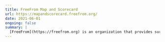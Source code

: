 ```yaml
---
title: FreeFrom Map and Scorecard
url: https://mapandscorecard.freefrom.org/
date: 2021-06-01
ongoing: false
summary: |
  [FreeFrom](https://freefrom.org) is an organization that provides survivors of domestic violence with the tools they need to achieve financial independence. Working with other volunteers at [Ragtag](https://ragtag.org), I served as the [backend tech lead](https://github.com/RagtagOpen/freefrom-map-backend) for website that shows which states best support survivors' financial independence. Using this tool, activists can advocate for laws that help survivors recover from abuse.
---
```

